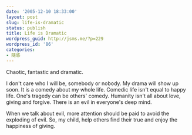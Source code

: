 ```yaml
---
date: '2005-12-10 18:33:00'
layout: post
slug: life-is-dramatic
status: publish
title: Life is Dramatic
wordpress_guid: http://jsms.me/?p=229
wordpress_id: '86'
categories:
- 随感
---
```


Chaotic, fantastic and dramatic.


I don't care who I will be, somebody or nobody. My drama will show up soon. It is a comedy about my whole life. Comedic life isn't equal to happy life. One's tragedy can be others' comedy. Humanity isn't all about love, giving and forgive. There is an evil in everyone's deep mind.


When we talk about evil, more attention should be paid to avoid the exploding of evil. So, my child, help others find their true and enjoy the happiness of giving.
